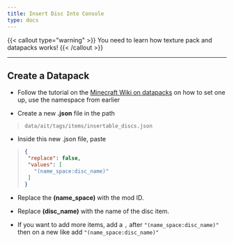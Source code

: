 ```yaml
---
title: Insert Disc Into Console
type: docs
---
```


{{< callout type="warning" >}}
  You need to learn how texture pack and datapacks works!
{{< /callout >}}

---

## Create a Datapack
- Follow the tutorial on the [Minecraft Wiki on datapacks](https://minecraft.wiki/w/Data_pack) on how to set one up, use the namespace from earlier


- Create a new **.json** file in the path

> `data/ait/tags/items/insertable_discs.json`

- Inside this new .json file, paste

> ```json
>{
>  "replace": false,
>  "values": [
>    "(name_space:disc_name)"
>  ]
>}
> ```

- Replace the **(name_space)** with the mod ID.

- Replace **(disc_name)** with the name of the disc item.

- If you want to add more items, add a `,` after ```"(name_space:disc_name)"``` then on a new like add ```"(name_space:disc_name)"```
